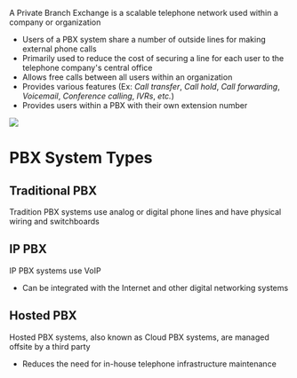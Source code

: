 A Private Branch Exchange is a scalable telephone network used within a company or organization

* Users of a PBX system share a number of outside lines for making external phone calls
* Primarily used to reduce the cost of securing a line for each user to the telephone company's central office
* Allows free calls between all users within an organization
* Provides various features (Ex: *Call transfer*, *Call hold*, *Call forwarding*, *Voicemail*, *Conference calling*, *IVRs*, *etc.*)
* Provides users within a PBX with their own extension number

![](https://github.com/JonmarCorpuz/SecondBrain/blob/main/Assets/Whitespace.png)

# PBX System Types

## Traditional PBX

Tradition PBX systems use analog or digital phone lines and have physical wiring and switchboards

## IP PBX

IP PBX systems use VoIP

* Can be integrated with the Internet and other digital networking systems
  
## Hosted PBX

Hosted PBX systems, also known as Cloud PBX systems, are managed offsite by a third party

* Reduces the need for in-house telephone infrastructure maintenance

